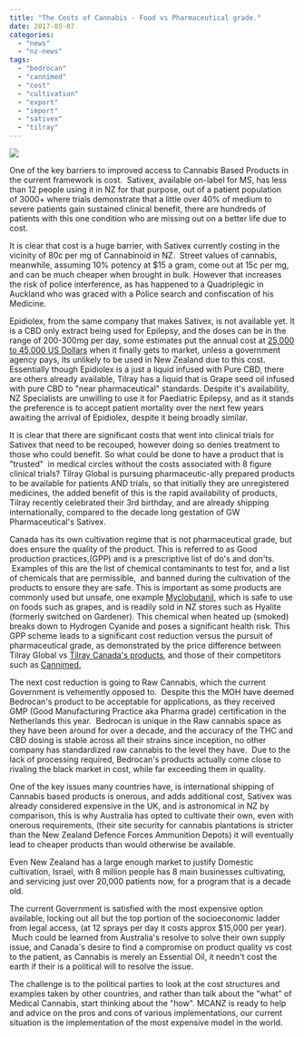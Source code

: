 ```yaml
---
title: "The Costs of Cannabis - Food vs Pharmaceutical grade."
date: 2017-05-07
categories: 
  - "news"
  - "nz-news"
tags: 
  - "bedrocan"
  - "cannimed"
  - "cost"
  - "cultivation"
  - "export"
  - "import"
  - "sativex"
  - "tilray"
---
```


[![](http://mcawarenessnz.org/wp-content/uploads/2017/05/CBP-costs.png)](http://mcawarenessnz.org/wp-content/uploads/2017/05/MCANZ-costs-1.png)

One of the key barriers to improved access to Cannabis Based Products in the current framework is cost.  Sativex, available on-label for MS, has less than 12 people using it in NZ for that purpose, out of a patient population of 3000+ where trials demonstrate that a little over 40% of medium to severe patients gain sustained clinical benefit, there are hundreds of patients with this one condition who are missing out on a better life due to cost.

It is clear that cost is a huge barrier, with Sativex currently costing in the vicinity of 80c per mg of Cannabinoid in NZ.  Street values of cannabis, meanwhile, assuming 10% potency at $15 a gram, come out at 15c per mg, and can be much cheaper when brought in bulk. However that increases the risk of police interference, as has happened to a Quadriplegic in Auckland who was graced with a Police search and confiscation of his Medicine.

Epidiolex, from the same company that makes Sativex, is not available yet. It is a CBD only extract being used for Epilepsy, and the doses can be in the range of 200-300mg per day, some estimates put the annual cost at [25,000 to 45,000 US Dollars](https://www.fool.com/investing/2016/08/26/why-you-should-and-shouldnt-buy-gw-pharmaceuticals.aspx) when it finally gets to market, unless a government agency pays, its unlikely to be used in New Zealand due to this cost. Essentially though Epidiolex is a just a liquid infused with Pure CBD, there are others already available, Tilray has a liquid that is Grape seed oil infused with pure CBD to "near pharmaceutical" standards. Despite it's availability, NZ Specialists are unwilling to use it for Paediatric Epilepsy, and as it stands the preference is to accept patient mortality over the next few years awaiting the arrival of Epidiolex, despite it being broadly similar.

It is clear that there are significant costs that went into clinical trials for Sativex that need to be recouped, however doing so denies treatment to those who could benefit. So what could be done to have a product that is "trusted"  in medical circles without the costs associated with 8 figure clinical trials? Tilray Global is pursuing pharmaceutic-ally prepared products to be available for patients AND trials, so that initially they are unregistered medicines, the added benefit of this is the rapid availability of products, Tilray recently celebrated their 3rd birthday, and are already shipping internationally, compared to the decade long gestation of GW Pharmaceutical's Sativex.

Canada has its own cultivation regime that is not pharmaceutical grade, but does ensure the quality of the product. This is referred to as Good production practices,(GPP) and is a prescriptive list of do's and don'ts.  Examples of this are the list of chemical contaminants to test for, and a list of chemicals that are permissible,  and banned during the cultivation of the products to ensure they are safe. This is important as some products are commonly used but unsafe, one example [Myclobutanil,](http://www.coloradogreenlab.com/blog/eagle-20-and-myclobutanil-in-the-context-of-cannabis-cultivation-and-consumption) which is safe to use on foods such as grapes, and is readily sold in NZ stores such as Hyalite (formerly switched on Gardener). This chemical when heated up (smoked) breaks down to Hydrogen Cyanide and poses a significant health risk. This GPP scheme leads to a significant cost reduction versus the pursuit of pharmaceutical grade, as demonstrated by the price difference between Tilray Global vs [Tilray Canada's products](https://www.tilray.ca/en), and those of their competitors such as [Cannimed.](https://www.cannimed.ca/collections/medical-marijuana-oil)

The next cost reduction is going to Raw Cannabis, which the current Government is vehemently opposed to.  Despite this the MOH have deemed Bedrocan's product to be acceptable for applications, as they received GMP (Good Manufacturing Practice aka Pharma grade) certification in the Netherlands this year.  Bedrocan is unique in the Raw cannabis space as they have been around for over a decade, and the accuracy of the THC and CBD dosing is stable across all their strains since inception, no other company has standardized raw cannabis to the level they have.  Due to the lack of processing required, Bedrocan's products actually come close to rivaling the black market in cost, while far exceeding them in quality.

One of the key issues many countries have, is international shipping of Cannabis based products is onerous, and adds additional cost, Sativex was already considered expensive in the UK, and is astronomical in NZ by comparison, this is why Australia has opted to cultivate their own, even with onerous requirements, (their site security for cannabis plantations is stricter than the New Zealand Defence Forces Ammunition Depots) it will eventually lead to cheaper products than would otherwise be available.

Even New Zealand has a large enough market to justify Domestic cultivation, Israel, with 8 million people has 8 main businesses cultivating, and servicing just over 20,000 patients now, for a program that is a decade old.

The current Government is satisfied with the most expensive option available, locking out all but the top portion of the socioeconomic ladder from legal access, (at 12 sprays per day it costs approx $15,000 per year).  Much could be learned from Australia's resolve to solve their own supply issue, and Canada's desire to find a compromise on product quality vs cost to the patient, as Cannabis is merely an Essential Oil, it needn't cost the earth if their is a political will to resolve the issue.

The challenge is to the political parties to look at the cost structures and examples taken by other countries, and rather than talk about the "what" of Medical Cannabis, start thinking about the "how". MCANZ is ready to help and advice on the pros and cons of various implementations, our current situation is the implementation of the most expensive model in the world.
